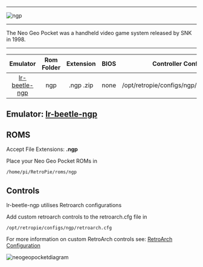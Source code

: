 ***
![ngp](https://cloud.githubusercontent.com/assets/10035308/12213430/3468ca7a-b635-11e5-8e99-21e91ceb2b74.png)
***
The Neo Geo Pocket was a handheld video game system released by SNK in 1998.

***

| Emulator | Rom Folder | Extension | BIOS |  Controller Config |
| :---: | :---: | :---: | :---: | :---: |
| [lr-beetle-ngp](https://github.com/libretro/beetle-ngp-libretro.git) | ngp  | .ngp .zip | none | /opt/retropie/configs/ngp/retroarch.cfg |

## Emulator: [lr-beetle-ngp](https://github.com/libretro/beetle-ngp-libretro.git)

## ROMS
Accept File Extensions: **.ngp**

Place your Neo Geo Pocket ROMs in
```
/home/pi/RetroPie/roms/ngp
```
## Controls

lr-beetle-ngp utilises Retroarch configurations

Add custom retroarch controls to the retroarch.cfg file in
```shell
/opt/retropie/configs/ngp/retroarch.cfg
```
For more information on custom RetroArch controls see: [RetroArch Configuration](RetroArch-Configuration)

![neogeopocketdiagram](https://cloud.githubusercontent.com/assets/10035308/8244887/0e06c54a-15e4-11e5-8f8f-28758d16c446.png)